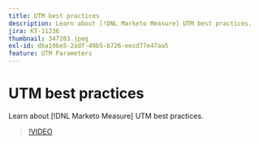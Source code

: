 ```yaml
---
title: UTM best practices
description: Learn about [!DNL Marketo Measure] UTM best practices.
jira: KT-11236
thumbnail: 347203.jpeg
exl-id: dba19be5-2adf-49b5-b726-eecd77e47aa5
feature: UTM Parameters
---
```

# UTM best practices

Learn about [!DNL Marketo Measure] UTM best practices.

>[!VIDEO](https://video.tv.adobe.com/v/347203/?quality=12&learn=on)
